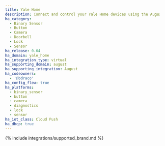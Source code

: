 ```yaml
---
title: Yale Home
description: Connect and control your Yale Home devices using the August integration
ha_category:
  - Binary Sensor
  - Button
  - Camera
  - Doorbell
  - Lock
  - Sensor
ha_release: 0.64
ha_domain: yale_home
ha_integration_type: virtual
ha_supporting_domain: august
ha_supporting_integration: August
ha_codeowners:
  - '@bdraco'
ha_config_flow: true
ha_platforms:
  - binary_sensor
  - button
  - camera
  - diagnostics
  - lock
  - sensor
ha_iot_class: Cloud Push
ha_dhcp: true
---
```


{% include integrations/supported_brand.md %}

